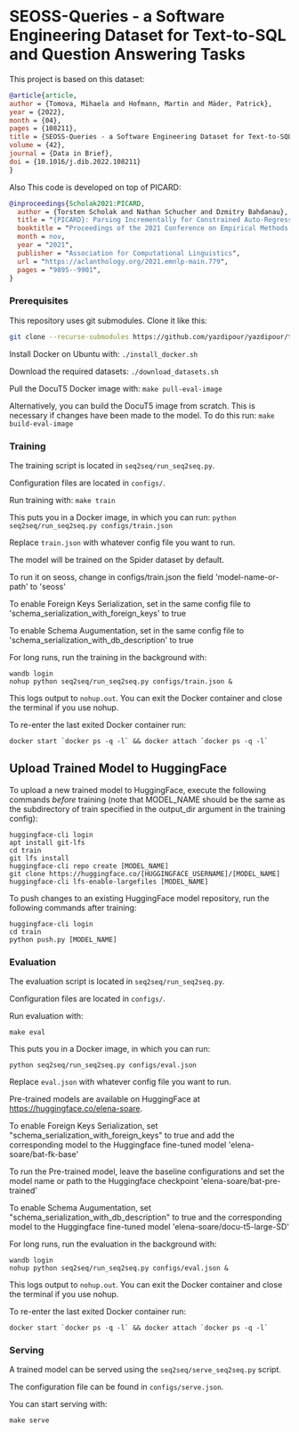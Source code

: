 
# SEOSS-Queries - a Software Engineering Dataset for Text-to-SQL and Question Answering Tasks

This project is based on this dataset:

```bibtex
@article{article,
author = {Tomova, Mihaela and Hofmann, Martin and Mäder, Patrick},
year = {2022},
month = {04},
pages = {108211},
title = {SEOSS-Queries - a Software Engineering Dataset for Text-to-SQL and Question Answering Tasks},
volume = {42},
journal = {Data in Brief},
doi = {10.1016/j.dib.2022.108211}
}
```

Also This code is developed on top of PICARD:

```bibtex
@inproceedings{Scholak2021:PICARD,
  author = {Torsten Scholak and Nathan Schucher and Dzmitry Bahdanau},
  title = "{PICARD}: Parsing Incrementally for Constrained Auto-Regressive Decoding from Language Models",
  booktitle = "Proceedings of the 2021 Conference on Empirical Methods in Natural Language Processing",
  month = nov,
  year = "2021",
  publisher = "Association for Computational Linguistics",
  url = "https://aclanthology.org/2021.emnlp-main.779",
  pages = "9895--9901",
}
```

### Prerequisites

This repository uses git submodules. Clone it like this:
```sh
git clone --recurse-submodules https://github.com/yazdipour/yazdipour/text-to-sql-seoss-t5.git
```

Install Docker on Ubuntu with: `./install_docker.sh`

Download the required datasets: `./download_datasets.sh`

Pull the DocuT5 Docker image with: `make pull-eval-image`

Alternatively, you can build the DocuT5 image from scratch. This is necessary if changes have been made to the model. To do this run: `make build-eval-image`

### Training

The training script is located in `seq2seq/run_seq2seq.py`.

Configuration files are located in `configs/`.

Run training with: `make train`

This puts you in a Docker image, in which you can run: `python seq2seq/run_seq2seq.py configs/train.json`

Replace `train.json` with whatever config file you want to run.

The model will be trained on the Spider dataset by default. 

To run it on seoss, change in configs/train.json the field 'model-name-or-path' to 'seoss'

To enable Foreign Keys Serialization, set in the same config file to 'schema_serialization_with_foreign_keys' to true

To enable Schema Augumentation, set in the same config file to 'schema_serialization_with_db_description' to true

For long runs, run the training in the background with:
```
wandb login
nohup python seq2seq/run_seq2seq.py configs/train.json &
```
This logs output to `nohup.out`. You can exit the Docker container and close the terminal if you use nohup.

To re-enter the last exited Docker container run:
```
docker start `docker ps -q -l` && docker attach `docker ps -q -l`
```

## Upload Trained Model to HuggingFace

To upload a new trained model to HuggingFace, execute the following commands _before_ training (note that MODEL_NAME should be the same as the subdirectory of train specified in the output_dir argument in the training config):
```
huggingface-cli login
apt install git-lfs
cd train
git lfs install
huggingface-cli repo create [MODEL_NAME]
git clone https://huggingface.co/[HUGGINGFACE_USERNAME]/[MODEL_NAME]
huggingface-cli lfs-enable-largefiles [MODEL_NAME]
```

To push changes to an existing HuggingFace model repository, run the following commands after training:
```
huggingface-cli login
cd train
python push.py [MODEL_NAME]
```

### Evaluation

The evaluation script is located in `seq2seq/run_seq2seq.py`.

Configuration files are located in `configs/`.

Run evaluation with:
```
make eval
```
This puts you in a Docker image, in which you can run:
```
python seq2seq/run_seq2seq.py configs/eval.json
```
Replace `eval.json` with whatever config file you want to run.

Pre-trained models are available on HuggingFace at https://huggingface.co/elena-soare.

To enable Foreign Keys Serialization, set "schema_serialization_with_foreign_keys" to true and add the corresponding model to the Huggingface fine-tuned model 'elena-soare/bat-fk-base'

To run the Pre-trained model, leave the baseline configurations and set the model name or path to the Huggingface checkpoint 'elena-soare/bat-pre-trained'

To enable Schema Augumentation, set "schema_serialization_with_db_description" to true and the corresponding model to the Huggingface fine-tuned model 'elena-soare/docu-t5-large-SD'

For long runs, run the evaluation in the background with:
```
wandb login
nohup python seq2seq/run_seq2seq.py configs/eval.json &
```
This logs output to `nohup.out`. You can exit the Docker container and close the terminal if you use nohup.

To re-enter the last exited Docker container run:
```
docker start `docker ps -q -l` && docker attach `docker ps -q -l`
```

### Serving

A trained model can be served using the `seq2seq/serve_seq2seq.py` script.

The configuration file can be found in `configs/serve.json`.

You can start serving with:
```
make serve
```